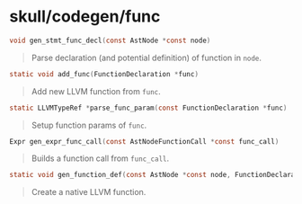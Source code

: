 # skull/codegen/func

```c
void gen_stmt_func_decl(const AstNode *const node)
```

> Parse declaration (and potential definition) of function in `node`.

```c
static void add_func(FunctionDeclaration *func)
```

> Add new LLVM function from `func`.

```c
static LLVMTypeRef *parse_func_param(const FunctionDeclaration *func)
```

> Setup function params of `func`.

```c
Expr gen_expr_func_call(const AstNodeFunctionCall *const func_call)
```

> Builds a function call from `func_call`.

```c
static void gen_function_def(const AstNode *const node, FunctionDeclaration *func)
```

> Create a native LLVM function.


